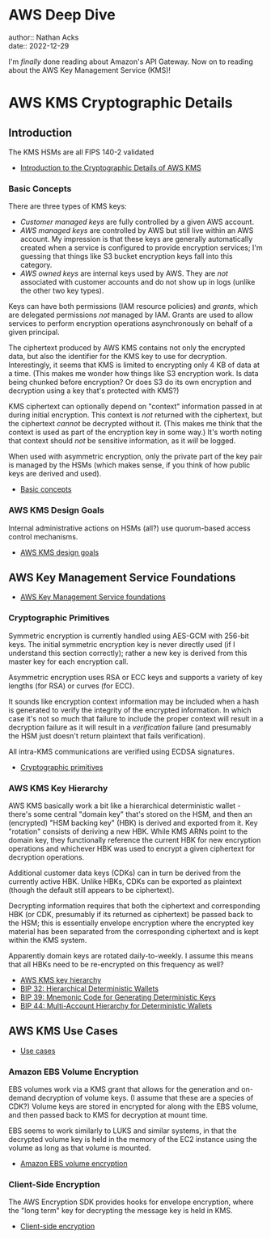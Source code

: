 # AWS Deep Dive

author:: Nathan Acks  
date:: 2022-12-29

I'm *finally* done reading about Amazon's API Gateway. Now on to reading about the AWS Key Management Service (KMS)!

# AWS KMS Cryptographic Details

## Introduction

The KMS HSMs are all FIPS 140-2 validated

* [Introduction to the Cryptographic Details of AWS KMS](https://docs.aws.amazon.com/kms/latest/cryptographic-details/intro.html)

### Basic Concepts

There are three types of KMS keys:

* *Customer managed keys* are fully controlled by a given AWS account.
* *AWS managed keys* are controlled by AWS but still live within an AWS account. My impression is that these keys are generally automatically created when a service is configured to provide encryption services; I'm guessing that things like S3 bucket encryption keys fall into this category.
* *AWS owned keys* are internal keys used by AWS. They are *not* associated with customer accounts and do not show up in logs (unlike the other two key types).

Keys can have both permissions (IAM resource policies) and *grants*, which are delegated permissions *not* managed by IAM. Grants are used to allow services to perform encryption operations asynchronously on behalf of a given principal.

The ciphertext produced by AWS KMS contains not only the encrypted data, but also the identifier for the KMS key to use for decryption. Interestingly, it seems that KMS is limited to encrypting only 4 KB of data at a time. (This makes me wonder how things like S3 encryption work. Is data being chunked before encryption? Or does S3 do its own encryption and decryption using a key that's protected with KMS?)

KMS ciphertext can optionally depend on "context" information passed in at during initial encryption. This context is *not* returned with the ciphertext, but the ciphertext *cannot* be decrypted without it. (This makes me think that the context is used as part of the encryption key in some way.) It's worth noting that context should *not* be sensitive information, as it *will* be logged.

When used with asymmetric encryption, only the private part of the key pair is managed by the HSMs (which makes sense, if you think of how public keys are derived and used).

* [Basic concepts](https://docs.aws.amazon.com/kms/latest/cryptographic-details/basic-concepts.html)

### AWS KMS Design Goals

Internal administrative actions on HSMs (all?) use quorum-based access control mechanisms.

* [AWS KMS design goals](https://docs.aws.amazon.com/kms/latest/cryptographic-details/design-goals.html)

## AWS Key Management Service Foundations

* [AWS Key Management Service foundations](https://docs.aws.amazon.com/kms/latest/cryptographic-details/foundation.html)

### Cryptographic Primitives

Symmetric encryption is currently handled using AES-GCM with 256-bit keys. The initial symmetric encryption key is never directly used (if I understand this section correctly); rather a new key is derived from this master key for each encryption call.

Asymmetric encryption uses RSA or ECC keys and supports a variety of key lengths (for RSA) or curves (for ECC).

It sounds like encryption context information may be included when a hash is generated to verify the integrity of the encrypted information. In which case it's not so much that failure to include the proper context will result in a decryption failure as it will result in a *verification* failure (and presumably the HSM just doesn't return plaintext that fails verification).

All intra-KMS communications are verified using ECDSA signatures.

* [Cryptographic primitives](https://docs.aws.amazon.com/kms/latest/cryptographic-details/crypto-primitives.html)

### AWS KMS Key Hierarchy

AWS KMS basically work a bit like a hierarchical deterministic wallet - there's some central "domain key" that's stored on the HSM, and then an (encrypted) "HSM backing key" (HBK) is derived and exported from it. Key "rotation" consists of deriving a new HBK. While KMS ARNs point to the domain key, they functionally reference the current HBK for new encryption operations and whichever HBK was used to encrypt a given ciphertext for decryption operations.

Additional customer data keys (CDKs) can in turn be derived from the currently active HBK. Unlike HBKs, CDKs can be exported as plaintext (though the default still appears to be ciphertext).

Decrypting information requires that both the ciphertext and corresponding HBK (or CDK, presumably if its returned as ciphertext) be passed back to the HSM; this is essentially envelope encryption where the encrypted key material has been separated from the corresponding ciphertext and is kept within the KMS system.

Apparently domain keys are rotated daily-to-weekly. I assume this means that all HBKs need to be re-encrypted on this frequency as well?

* [AWS KMS key hierarchy](https://docs.aws.amazon.com/kms/latest/cryptographic-details/key-hierarchy.html)
* [BIP 32: Hierarchical Deterministic Wallets](https://github.com/bitcoin/bips/blob/master/bip-0032.mediawiki)
* [BIP 39: Mnemonic Code for Generating Deterministic Keys](https://github.com/bitcoin/bips/blob/master/bip-0039.mediawiki)
* [BIP 44: Multi-Account Hierarchy for Deterministic Wallets](https://github.com/bitcoin/bips/blob/master/bip-0044.mediawiki)

## AWS KMS Use Cases

* [Use cases](https://docs.aws.amazon.com/kms/latest/cryptographic-details/use-cases.html)

### Amazon EBS Volume Encryption

EBS volumes work via a KMS grant that allows for the generation and on-demand decryption of volume keys. (I assume that these are a species of CDK?) Volume keys are stored in encrypted for along with the EBS volume, and then passed back to KMS for decryption at mount time.

EBS seems to work similarly to LUKS and similar systems, in that the decrypted volume key is held in the memory of the EC2 instance using the volume as long as that volume is mounted.

* [Amazon EBS volume encryption](https://docs.aws.amazon.com/kms/latest/cryptographic-details/ebs-volume-encryption.html)

### Client-Side Encryption

The AWS Encryption SDK provides hooks for envelope encryption, where the "long term" key for decrypting the message key is held in KMS.

* [Client-side encryption](https://docs.aws.amazon.com/kms/latest/cryptographic-details/client-side-encryption.html)

<!--

# AWS Deep Dive

author:: Nathan Acks  
date:: 2023-01-02

# AWS KMS Cryptographic Details

## Working with AWS KMS Keys

==xxx==

* [Working with AWS KMS keys](https://docs.aws.amazon.com/kms/latest/cryptographic-details/kms-keys.html)

## Customer Data Operations

==xxx==

* [AWS Key Management Service: Customer Data Operations](https://docs.aws.amazon.com/kms/latest/cryptographic-details/customer-data-operations.html)

## AWS KMS Internal Operations

==xxx==

* [AWS KMS Internal Operations](https://docs.aws.amazon.com/kms/latest/cryptographic-details/kms-internals.html)

# AWS Well-Architected Framework

==xxx==

## Abstract and Introduction

==xxx==

* [AWS Well-Architected Framework](https://docs.aws.amazon.com/wellarchitected/latest/framework/welcome.html)

## The Pillars of the Framework

==xxx==

* [AWS Well-Architected Framework: The Pillars of the Framework](https://docs.aws.amazon.com/wellarchitected/latest/framework/the-pillars-of-the-framework.html)

## The Review Process

==xxx==

* [AWS Well-Architected Framework: The Review Process](https://docs.aws.amazon.com/wellarchitected/latest/framework/the-review-process.html)

## Conclusion

==xxx==

* [AWS Well-Architected Framework: Conclusion](https://docs.aws.amazon.com/wellarchitected/latest/framework/conclusion.html)

## Questions and Best Practices

==xxx==

* [AWS Well-Architected Framework: Questions and Best Practices](https://docs.aws.amazon.com/wellarchitected/latest/framework/appendix.html)

# Signature Version 4 Signing Process

==xxx==

* [Signature Version 4 Signing Process](https://docs.aws.amazon.com/general/latest/gr/signature-version-4.html)

## Changes in Signature Version 4

==xxx==

* [Changes in Signature Version 4](https://docs.aws.amazon.com/general/latest/gr/sigv4_changes.html)

## Signature Version 4 Request Elements

==xxx==

* [Elements of an AWS Signature Version 4 Request](https://docs.aws.amazon.com/general/latest/gr/sigv4_elements.html)

## Signing AWS Requests

==xxx==

* [Signing AWS Requests with Signature Version 4](https://docs.aws.amazon.com/general/latest/gr/sigv4_signing.html)

## Handling Dates

==xxx==

* [Handling Dates in Signature Version 4](https://docs.aws.amazon.com/general/latest/gr/sigv4-date-handling.html)

## How to Derive a Signing Key

==xxx==

* [Examples of How to Derive a Signing Key for Signature Version 4](https://docs.aws.amazon.com/general/latest/gr/signature-v4-examples.html)

## Signing Examples

==xxx==

* [Examples of the Complete Signature Version 4 Signing Process](https://docs.aws.amazon.com/general/latest/gr/sigv4-signed-request-examples.html)

## Troubleshooting

==xxx==

* [Troubleshooting AWS Signature Version 4 Errors](https://docs.aws.amazon.com/general/latest/gr/signature-v4-troubleshooting.html)

# AWS Networking Example

==xxx==

* [AWS - Networking Example](https://ardsec.blogspot.com/2018/09/networking-in-aws.html)

# AWS Developer Tools

==xxx==

* [AWS - Developer Tools](https://ardsec.blogspot.com/2018/09/devops-in-aws.html)

# AWS Compute Services

==xxx==

* [AWS - Compute Services](https://ardsec.blogspot.com/2019/05/aws-compute-services.html)

# AWS Container Services

==xxx==

* [AWS - Container Services](https://ardsec.blogspot.com/2019/05/aws-compute-container-services.html)

# AWS Storage Services

==xxx==

* [AWS - Storage Services](https://ardsec.blogspot.com/2019/05/aws-storage-services.html)

# AWS Database Services

==xxx==

* [AWS - Database Services](https://ardsec.blogspot.com/2019/05/aws-database-services.html)

# AWS Migration Services

==xxx==

* [AWS - Migration Services](https://ardsec.blogspot.com/2019/05/aws-migration-service.html)

# AWS Networking Services

==xxx==

* [AWS - Networking Services](https://ardsec.blogspot.com/2019/05/aws-networking-services.html)

# AWS Security, Identity, and Compliance

==xxx==

* [AWS - Security, Identity, and Compliance](https://ardsec.blogspot.com/2019/06/aws-security-identity-and-compliance.html)

-->

<!-- (Walk through Learning Path 2 on the internal wiki.) -->

<!-- Finish up the TryHackMe: Jr. Penetration Tester "Supplements" -->

<!--

# PortSwigger Web Security Academy

(There are 210 total labs. I should try to do them all.)

(Maybe I should just get the Burp Suite Certified Practitioner at this point? See: <https://portswigger.net/web-security/certification>.)

* [PortSwigger: Web Security Academy](https://portswigger.net/web-security/learning-path)

## SQL Injection

## Authentication

## Directory Traversal

## Command Injection

## Business Logic Vulnerabilities

## Information Disclosure

## Access Control

## File Upload Vulnerabilities

## Server-Side Request Forgery (SSRF)

## XXE Injection

## Cross-Site Scripting (XSS)

## Cross-Site Request Forgery (CSRF)

## Cross-Origin Resource Sharing (CORS)

## Clickjacking

## DOM-Based Vulnerabilites

## WebSockets

## Insecure Deserialization

## Server-Side Template Injection

## Web Cache Poisoning

## HTTP Host Header Attacks

## HTTP Request Smuggling

## OAuth Authentication

-->

<!-- Resume my normally planned learning path. -->